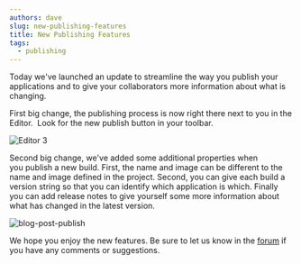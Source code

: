 ```yaml
---
authors: dave
slug: new-publishing-features
title: New Publishing Features
tags:
  - publishing
---
```


Today we've launched an update to streamline the way you publish your applications and to give your collaborators more information about what is changing.

<!-- truncate -->

First big change, the publishing process is now right there next to you in the Editor.  Look for the new publish button in your toolbar.

![Editor 3](/img/Editor-3.jpg)

Second big change, we've added some additional properties when you publish a new build. First, the name and image can be different to the name and image defined in the project. Second, you can give each build a version string so that you can identify which application is which. Finally you can add release notes to give yourself some more information about what has changed in the latest version.

![blog-post-publish](/img/blog-post-publish.jpg)

We hope you enjoy the new features. Be sure to let us know in the [forum](https://forum.playcanvas.com) if you have any comments or suggestions.
